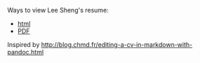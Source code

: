 Ways to view Lee Sheng's resume:
* [html](https://cdn.rawgit.com/lsheng/resume/master/resume.html)
* [PDF](https://github.com/lsheng/resume/blob/master/resume.pdf?raw=true)

Inspired by http://blog.chmd.fr/editing-a-cv-in-markdown-with-pandoc.html
